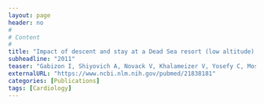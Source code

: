 ```yaml
---
layout: page
header: no
#
# Content
#
title: "Impact of descent and stay at a Dead Sea resort (low altitude) on patients with systolic congestive heart failure and an implantable cardioverter defibrillator."
subheadline: "2011"
teaser: "Gabizon I, Shiyovich A, Novack V, Khalameizer V, Yosefy C, Moses SW, Katz A."
externalURL: "https://www.ncbi.nlm.nih.gov/pubmed/21838181"
categories: [Publications]
tags: [Cardiology]
---
```

